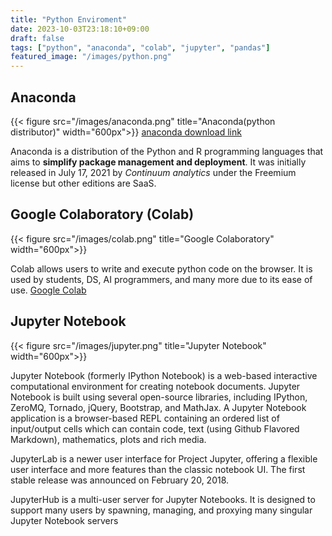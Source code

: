 ```yaml
---
title: "Python Enviroment"
date: 2023-10-03T23:18:10+09:00
draft: false
tags: ["python", "anaconda", "colab", "jupyter", "pandas"]
featured_image: "/images/python.png"
---
```


## Anaconda
 {{< figure src="/images/anaconda.png" title="Anaconda(python distributor)" width="600px">}}
[anaconda download link](https://www.anaconda.com/products/individual)

Anaconda is a distribution of the Python and R programming languages that aims to **simplify package management and deployment**. It was initially released in July 17, 2021 by *Continuum analytics* under the Freemium license but other editions are SaaS. 

## Google Colaboratory (Colab)
 {{< figure src="/images/colab.png" title="Google Colaboratory" width="600px">}}

Colab allows users to write and execute python code on the browser. It is used by students, DS, AI programmers, and many more due to its ease of use.
[Google Colab](https://colab.research.google.com/)


## Jupyter Notebook
 {{< figure src="/images/jupyter.png" title="Jupyter Notebook" width="600px">}}

Jupyter Notebook (formerly IPython Notebook) is a web-based interactive computational environment for creating notebook documents. Jupyter Notebook is built using several open-source libraries, including IPython, ZeroMQ, Tornado, jQuery, Bootstrap, and MathJax. A Jupyter Notebook application is a browser-based REPL containing an ordered list of input/output cells which can contain code, text (using Github Flavored Markdown), mathematics, plots and rich media.

JupyterLab is a newer user interface for Project Jupyter, offering a flexible user interface and more features than the classic notebook UI. The first stable release was announced on February 20, 2018.

JupyterHub is a multi-user server for Jupyter Notebooks. It is designed to support many users by spawning, managing, and proxying many singular Jupyter Notebook servers

